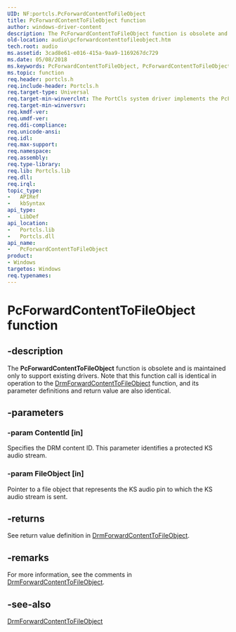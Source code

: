 ```yaml
---
UID: NF:portcls.PcForwardContentToFileObject
title: PcForwardContentToFileObject function
author: windows-driver-content
description: The PcForwardContentToFileObject function is obsolete and is maintained only to support existing drivers.
old-location: audio\pcforwardcontenttofileobject.htm
tech.root: audio
ms.assetid: 3cad8e61-e016-415a-9aa9-1169267dc729
ms.date: 05/08/2018
ms.keywords: PcForwardContentToFileObject, PcForwardContentToFileObject function [Audio Devices], audio.pcforwardcontenttofileobject, audpc-routines_2560382f-57c9-4d3c-9ba0-330374e18663.xml, portcls/PcForwardContentToFileObject
ms.topic: function
req.header: portcls.h
req.include-header: Portcls.h
req.target-type: Universal
req.target-min-winverclnt: The PortCls system driver implements the PcForwardContentToFileObject function in Microsoft Windows XP and later operating systems.
req.target-min-winversvr: 
req.kmdf-ver: 
req.umdf-ver: 
req.ddi-compliance: 
req.unicode-ansi: 
req.idl: 
req.max-support: 
req.namespace: 
req.assembly: 
req.type-library: 
req.lib: Portcls.lib
req.dll: 
req.irql: 
topic_type:
-	APIRef
-	kbSyntax
api_type:
-	LibDef
api_location:
-	Portcls.lib
-	Portcls.dll
api_name:
-	PcForwardContentToFileObject
product:
- Windows
targetos: Windows
req.typenames: 
---
```


# PcForwardContentToFileObject function


## -description


The <b>PcForwardContentToFileObject</b> function is obsolete and is maintained only to support existing drivers. Note that this function call is identical in operation to the <a href="https://msdn.microsoft.com/library/windows/hardware/ff536352">DrmForwardContentToFileObject</a> function, and its parameter definitions and return value are also identical.


## -parameters




### -param ContentId [in]

Specifies the DRM content ID. This parameter identifies a protected KS audio stream.


### -param FileObject [in]

Pointer to a file object that represents the KS audio pin to which the KS audio stream is sent.


## -returns



See return value definition in <a href="https://msdn.microsoft.com/library/windows/hardware/ff536352">DrmForwardContentToFileObject</a>.




## -remarks



For more information, see the comments in <a href="https://msdn.microsoft.com/library/windows/hardware/ff536352">DrmForwardContentToFileObject</a>.




## -see-also




<a href="https://msdn.microsoft.com/library/windows/hardware/ff536352">DrmForwardContentToFileObject</a>
 

 

